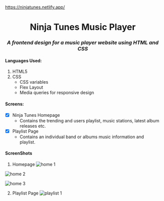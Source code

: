 https://ninjatunes.netlify.app/

<h1 align="center">  Ninja Tunes Music Player</h1>
<h3 align="center"><i> A frontend design for a music player website using HTML and CSS</i></h3>

#### Languages Used:
1. HTML5
2. CSS
   - CSS variables
   - Flex Layout
   - Media queries for responsive design
   
#### Screens:
- [x] Ninja Tunes Homepage
  - Contains the trending and users playlist, music stations, latest album releases etc.
- [x] Playlist Page
  - Contains an individual band or albums music information and playlist.
#### ScreenShots
1. Homepage
![home 1](https://user-images.githubusercontent.com/75602889/131885693-384f1f9d-f234-4263-ab2a-d71cb17f53a4.jpg)

![home 2](https://user-images.githubusercontent.com/75602889/131885814-fc1f480a-d403-4cda-bedb-d28ba66c39ca.jpg)

![home 3](https://user-images.githubusercontent.com/75602889/131885854-c8703a2f-2fbc-4c76-84a9-672c0c346b8a.jpg)

2. Playlist Page
![playlist 1](https://user-images.githubusercontent.com/75602889/131885926-fdcc6424-eac4-41da-8322-de9312dbea30.jpg)

